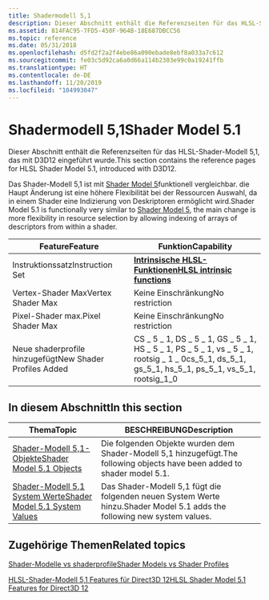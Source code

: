 ```yaml
---
title: Shadermodell 5,1
description: Dieser Abschnitt enthält die Referenzseiten für das HLSL-Shader-Modell 5,1, das mit D3D12 eingeführt wurde.
ms.assetid: 814FAC95-7FD5-450F-964B-18E687DBCC56
ms.topic: reference
ms.date: 05/31/2018
ms.openlocfilehash: d5fd2f2a2f4ebe86a090ebade8ebf8a033a7c612
ms.sourcegitcommit: fe03c5d92ca6a0d66a114b2303e99c0a19241ffb
ms.translationtype: HT
ms.contentlocale: de-DE
ms.lasthandoff: 11/20/2019
ms.locfileid: "104993047"
---
```

# <a name="shader-model-51"></a><span data-ttu-id="f18bc-103">Shadermodell 5,1</span><span class="sxs-lookup"><span data-stu-id="f18bc-103">Shader Model 5.1</span></span>

<span data-ttu-id="f18bc-104">Dieser Abschnitt enthält die Referenzseiten für das HLSL-Shader-Modell 5,1, das mit D3D12 eingeführt wurde.</span><span class="sxs-lookup"><span data-stu-id="f18bc-104">This section contains the reference pages for HLSL Shader Model 5.1, introduced with D3D12.</span></span>

<span data-ttu-id="f18bc-105">Das Shader-Modell 5,1 ist mit [Shader Model 5](d3d11-graphics-reference-sm5.md)funktionell vergleichbar. die Haupt Änderung ist eine höhere Flexibilität bei der Ressourcen Auswahl, da in einem Shader eine Indizierung von Deskriptoren ermöglicht wird.</span><span class="sxs-lookup"><span data-stu-id="f18bc-105">Shader Model 5.1 is functionally very similar to [Shader Model 5](d3d11-graphics-reference-sm5.md), the main change is more flexibility in resource selection by allowing indexing of arrays of descriptors from within a shader.</span></span>



| <span data-ttu-id="f18bc-106">Feature</span><span class="sxs-lookup"><span data-stu-id="f18bc-106">Feature</span></span>                   | <span data-ttu-id="f18bc-107">Funktion</span><span class="sxs-lookup"><span data-stu-id="f18bc-107">Capability</span></span>                                                                |
|---------------------------|---------------------------------------------------------------------------|
| <span data-ttu-id="f18bc-108">Instruktionssatz</span><span class="sxs-lookup"><span data-stu-id="f18bc-108">Instruction Set</span></span>           | [<span data-ttu-id="f18bc-109">**Intrinsische HLSL-Funktionen**</span><span class="sxs-lookup"><span data-stu-id="f18bc-109">**HLSL intrinsic functions**</span></span>](dx-graphics-hlsl-intrinsic-functions.md)  |
| <span data-ttu-id="f18bc-110">Vertex-Shader Max</span><span class="sxs-lookup"><span data-stu-id="f18bc-110">Vertex Shader Max</span></span>         | <span data-ttu-id="f18bc-111">Keine Einschränkung</span><span class="sxs-lookup"><span data-stu-id="f18bc-111">No restriction</span></span>                                                            |
| <span data-ttu-id="f18bc-112">Pixel-Shader max.</span><span class="sxs-lookup"><span data-stu-id="f18bc-112">Pixel Shader Max</span></span>          | <span data-ttu-id="f18bc-113">Keine Einschränkung</span><span class="sxs-lookup"><span data-stu-id="f18bc-113">No restriction</span></span>                                                            |
| <span data-ttu-id="f18bc-114">Neue shaderprofile hinzugefügt</span><span class="sxs-lookup"><span data-stu-id="f18bc-114">New Shader Profiles Added</span></span> | <span data-ttu-id="f18bc-115">CS \_ 5 \_ 1, DS \_ 5 \_ 1, GS \_ 5 \_ 1, HS \_ 5 \_ 1, PS \_ 5 \_ 1, vs \_ 5 \_ 1, rootsig \_ 1 \_ 0</span><span class="sxs-lookup"><span data-stu-id="f18bc-115">cs\_5\_1, ds\_5\_1, gs\_5\_1, hs\_5\_1, ps\_5\_1, vs\_5\_1, rootsig\_1\_0</span></span> |



 

## <a name="in-this-section"></a><span data-ttu-id="f18bc-116">In diesem Abschnitt</span><span class="sxs-lookup"><span data-stu-id="f18bc-116">In this section</span></span>



| <span data-ttu-id="f18bc-117">Thema</span><span class="sxs-lookup"><span data-stu-id="f18bc-117">Topic</span></span>                                                                           | <span data-ttu-id="f18bc-118">BESCHREIBUNG</span><span class="sxs-lookup"><span data-stu-id="f18bc-118">Description</span></span>                                                           |
|---------------------------------------------------------------------------------|-----------------------------------------------------------------------|
| [<span data-ttu-id="f18bc-119">Shader-Modell 5,1-Objekte</span><span class="sxs-lookup"><span data-stu-id="f18bc-119">Shader Model 5.1 Objects</span></span>](shader-model-5-1-objects.md)<br/>             | <span data-ttu-id="f18bc-120">Die folgenden Objekte wurden dem Shader-Modell 5,1 hinzugefügt.</span><span class="sxs-lookup"><span data-stu-id="f18bc-120">The following objects have been added to shader model 5.1.</span></span><br/> |
| [<span data-ttu-id="f18bc-121">Shader-Modell 5,1 System Werte</span><span class="sxs-lookup"><span data-stu-id="f18bc-121">Shader Model 5.1 System Values</span></span>](shader-model-5-1-system-values.md)<br/> | <span data-ttu-id="f18bc-122">Das Shader-Modell 5,1 fügt die folgenden neuen System Werte hinzu.</span><span class="sxs-lookup"><span data-stu-id="f18bc-122">Shader Model 5.1 adds the following new system values.</span></span><br/>     |



 

## <a name="related-topics"></a><span data-ttu-id="f18bc-123">Zugehörige Themen</span><span class="sxs-lookup"><span data-stu-id="f18bc-123">Related topics</span></span>

<dl> <dt>

[<span data-ttu-id="f18bc-124">Shader-Modelle vs shaderprofile</span><span class="sxs-lookup"><span data-stu-id="f18bc-124">Shader Models vs Shader Profiles</span></span>](dx-graphics-hlsl-models.md)
</dt> <dt>

[<span data-ttu-id="f18bc-125">HLSL-Shader-Modell 5,1 Features für Direct3D 12</span><span class="sxs-lookup"><span data-stu-id="f18bc-125">HLSL Shader Model 5.1 Features for Direct3D 12</span></span>](hlsl-shader-model-5-1-features-for-direct3d-12.md)
</dt> </dl>

 

 





